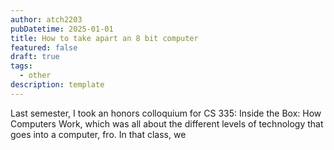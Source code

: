 ```yaml
---
author: atch2203
pubDatetime: 2025-01-01
title: How to take apart an 8 bit computer
featured: false
draft: true
tags:
  - other
description: template
---
```

Last semester, I took an honors colloquium for CS 335: Inside the Box: How Computers Work, which was all about the different levels of technology that goes into a computer, fro. In that class, we 